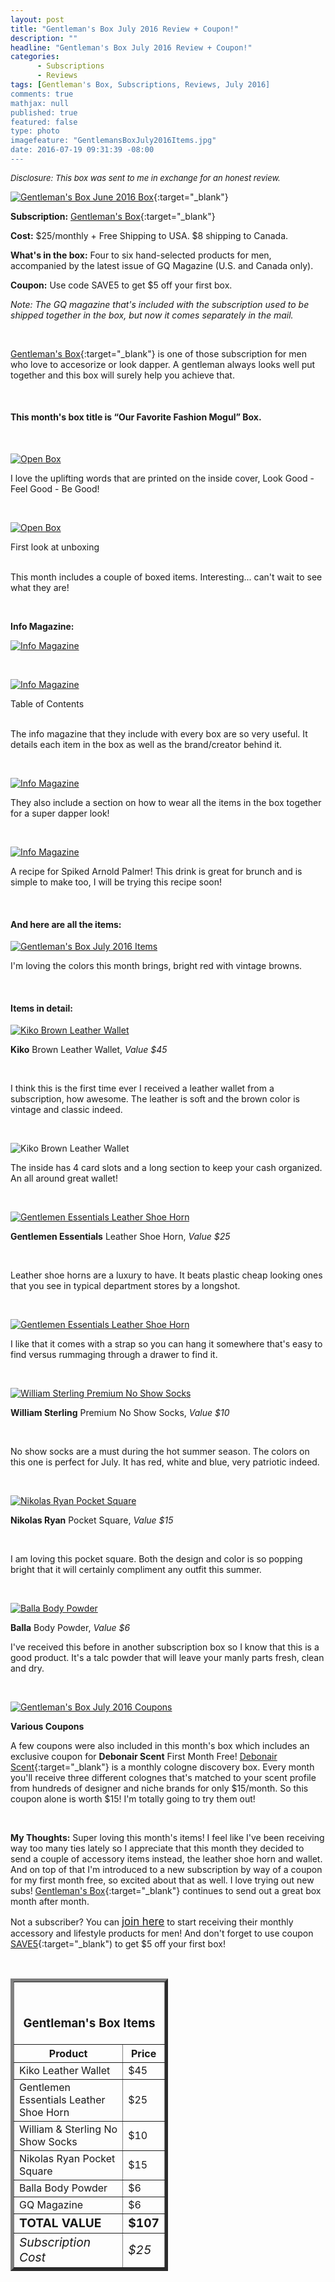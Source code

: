 ```yaml
---
layout: post
title: "Gentleman's Box July 2016 Review + Coupon!"
description: ""
headline: "Gentleman's Box July 2016 Review + Coupon!"
categories: 
      - Subscriptions
      - Reviews
tags: [Gentleman's Box, Subscriptions, Reviews, July 2016]
comments: true
mathjax: null
published: true
featured: false
type: photo
imagefeature: "GentlemansBoxJuly2016Items.jpg"
date: 2016-07-19 09:31:39 -08:00
---
```


<i><font size="2">Disclosure: This box was sent to me in exchange for an honest review.</font></i>

[![Gentleman's Box June 2016 Box](http://whatsupmailbox.com/images/GentlemansBoxJune2016Box.jpg)](http://mbsy.co/d7GnS){:target="_blank"}

**Subscription:** [Gentleman's Box](http://mbsy.co/d7GnS"){:target="_blank"}

**Cost:** $25/monthly + Free Shipping to USA. $8 shipping to Canada.

**What's in the box:** Four to six hand-selected products for men, accompanied by the latest issue of GQ Magazine (U.S. and Canada only).

**Coupon:** Use code SAVE5 to get $5 off your first box.

*Note: The GQ magazine that's included with the subscription used to be shipped together in the box, but now it comes separately in the mail.*

<br>

[Gentleman's Box](http://mbsy.co/d7GnS"){:target="_blank"} is one of those subscription for men who love to accesorize or look dapper. A gentleman always looks well put together and this box will surely help you achieve that.

<br>

<H4>This month's box title is “Our Favorite Fashion Mogul” Box.</H4>

<br>


[![Open Box](http://whatsupmailbox.com/images/GentlemansBoxJuly2016OpenBox.jpg)](http://mbsy.co/d7GnS)

I love the uplifting words that are printed on the inside cover, Look Good - Feel Good - Be Good!

<br>

[![Open Box](http://whatsupmailbox.com/images/GentlemansBoxJuly2016OpenBox2.jpg)](http://mbsy.co/d7GnS)

<figcaption>First look at unboxing</figcaption>

<br>

This month includes a couple of boxed items. Interesting... can't wait to see what they are!

<br>

<p><b>Info Magazine:</b></p>

[![Info Magazine](http://whatsupmailbox.com/images/GentlemansBoxJuly2016Info.jpg)](http://mbsy.co/d7GnS)

<br>

[![Info Magazine](http://whatsupmailbox.com/images/GentlemansBoxJuly2016Info2.jpg)](http://mbsy.co/d7GnS)

<figcaption>Table of Contents</figcaption>

<br>

The info magazine that they include with every box are so very useful. It details each item in the box as well as the brand/creator behind it.

<br>

[![Info Magazine](http://whatsupmailbox.com/images/GentlemansBoxJuly2016Info3.jpg)](http://mbsy.co/d7GnS)

They also include a section on how to wear all the items in the box together for a super dapper look!

<br>

[![Info Magazine](http://whatsupmailbox.com/images/GentlemansBoxJuly2016Info4.jpg)](http://mbsy.co/d7GnS)

A recipe for Spiked Arnold Palmer! This drink is great for brunch and is simple to make too, I will be trying this recipe soon!

<br>

<H4>And here are all the items:</H4>

[![Gentleman's Box July 2016 Items](http://whatsupmailbox.com/images/GentlemansBoxJuly2016Items.jpg)](http://mbsy.co/d7GnS)

I'm loving the colors this month brings, bright red with vintage browns.

<br>

<H4>Items in detail:</H4>

[![Kiko Brown Leather Wallet](http://whatsupmailbox.com/images/GentlemansBoxJuly2016KikoLeatherWallet.jpg)](http://mbsy.co/d7GnS)

**Kiko** Brown Leather Wallet, *Value $45*

<br>

I think this is the first time ever I received a leather wallet from a subscription, how awesome. The leather is soft and the brown color is vintage and classic indeed. 

<br>

![Kiko Brown Leather Wallet](http://whatsupmailbox.com/images/GentlemansBoxJuly2016KikoLeatherWallet2.jpg)

The inside has 4 card slots and a long section to keep your cash organized. An all around great wallet!

<br>

[![Gentlemen Essentials Leather Shoe Horn](http://whatsupmailbox.com/images/GentlemansBoxJuly2016GentlemenEssentialsLeatherShoeHorn.jpg)](http://mbsy.co/d7GnS)

**Gentlemen Essentials** Leather Shoe Horn, *Value $25*

<br>

Leather shoe horns are a luxury to have. It beats plastic cheap looking ones that you see in typical department stores by a longshot.

<br>

[![Gentlemen Essentials Leather Shoe Horn](http://whatsupmailbox.com/images/GentlemansBoxJuly2016GentlemenEssentialsLeatherShoeHorn2.jpg)](http://mbsy.co/d7GnS)

I like that it comes with a strap so you can hang it somewhere that's easy to find versus rummaging through a drawer to find it.

<br>


[![William Sterling Premium No Show Socks](http://whatsupmailbox.com/images/GentlemansBoxJuly2016WilliamSterlingNoShowSocks.jpg)](http://mbsy.co/d7GnS)

**William Sterling** Premium No Show Socks, *Value $10*

<br>

No show socks are a must during the hot summer season. The colors on this one is perfect for July. It has red, white and blue, very patriotic indeed.

<br>

[![Nikolas Ryan Pocket Square](http://whatsupmailbox.com/images/GentlemansBoxJuly2016NikolasRyanPocketSquare.jpg)](http://mbsy.co/d7GnS)

**Nikolas Ryan** Pocket Square, *Value $15*

<br>

I am loving this pocket square. Both the design and color is so popping bright that it will certainly compliment any outfit this summer.

<br>

[![Balla Body Powder](http://whatsupmailbox.com/images/GentlemansBoxJuly2016BallaBodyPowder.jpg)](http://mbsy.co/d7GnS)

**Balla** Body Powder, *Value $6*

I've received this before in another subscription box so I know that this is a good product. It's a talc powder that will leave your manly parts fresh, clean and dry.

<br>

[![Gentleman's Box July 2016 Coupons](http://whatsupmailbox.com/images/GentlemansBoxJuly2016Coupons.jpg)](http://mbsy.co/d7GnS)

**Various Coupons**

A few coupons were also included in this month's box which includes an exclusive coupon for **Debonair Scent** First Month Free! [Debonair Scent](https://www.debonairscent.com){:target="_blank"} is a monthly cologne discovery box. Every month you'll receive three different colognes that's matched to your scent profile from hundreds of designer and niche brands for only $15/month. So this coupon alone is worth $15! I'm totally going to try them out!

<br>

<i class="icon-exclamation-sign"></i> **My Thoughts:** Super loving this month's items! I feel like I've been receiving way too many ties lately so I appreciate that this month they decided to send a couple of accessory items instead, the leather shoe horn and wallet. And on top of that I'm introduced to a new subscription by way of a coupon for my first month free, so excited about that as well. I love trying out new subs! [Gentleman's Box](http://mbsy.co/d7GnS){:target="_blank"} continues to send out a great box month after month.

Not a subscriber? You can <a href="http://mbsy.co/d7GnS"><big>join here</big></a> to start receiving their monthly accessory and lifestyle products for men! And don't forget to use coupon [SAVE5](http://mbsy.co/d7GnS){:target="_blank") to get $5 off your first box!

<br>

<TABLE  BORDER="5" style="width:50%">
   <TR>
      <TH COLSPAN="2">
         <H3><BR><center>Gentleman's Box Items</center></H3>
      </TH>
   </TR>
      <TH>Product</TH>
      <TH>Price</TH>
  <TR>
      <TD>Kiko Leather Wallet</TD>
      <TD>$45</TD>
   </TR>
   <TR>
      <TD>Gentlemen Essentials Leather Shoe Horn</TD>
      <TD>$25</TD>
   </TR>
  <TR>
      <TD>William & Sterling No Show Socks</TD>
      <TD>$10</TD>
   </TR>
   <TR>
      <TD>Nikolas Ryan Pocket Square</TD>
      <TD>$15</TD>
   </TR>
   <TR>
      <TD>Balla Body Powder</TD>
      <TD>$6</TD>
   </TR>
   <TR>
      <TD>GQ Magazine</TD>
      <TD>$6</TD>
   </TR>
   <TR>
      <TD><b><big>TOTAL VALUE</big></b></TD>
      <TD><b><big>$107</big></b></TD>
   </TR>
   <TR>
      <TD><i><big>Subscription Cost</big></i></TD>
      <TD><i><big>$25</big></i></TD>
   </TR>
</TABLE>
